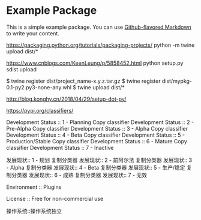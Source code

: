 # Example Package

This is a simple example package. You can use
[Github-flavored Markdown](https://github.com/tgshg/salmo)
to write your content.

https://packaging.python.org/tutorials/packaging-projects/
python -m twine upload dist/*

https://www.cnblogs.com/KeenLeung/p/5858452.html
python setup.py sdist upload


$ twine register dist/project_name-x.y.z.tar.gz
$ twine register dist/mypkg-0.1-py2.py3-none-any.whl
$ twine upload dist/*



http://blog.konghy.cn/2018/04/29/setup-dot-py/

https://pypi.org/classifiers/

Development Status :: 1 - Planning  Copy classifier
Development Status :: 2 - Pre-Alpha  Copy classifier
Development Status :: 3 - Alpha  Copy classifier
Development Status :: 4 - Beta  Copy classifier
Development Status :: 5 - Production/Stable  Copy classifier
Development Status :: 6 - Mature  Copy classifier
Development Status :: 7 - Inactive  

发展现状:: 1 - 规划  复制分类器
发展现状:: 2 - 前阿尔法  复制分类器
发展现状:: 3 - Alpha  复制分类器
发展现状:: 4 - Beta  复制分类器
发展现状:: 5 - 生产/稳定  复制分类器
发展现状:: 6 - 成熟  复制分类器
发展现状:: 7 - 无效  

Environment :: Plugins  

License :: Free for non-commercial use  

操作系统::操作系统独立  